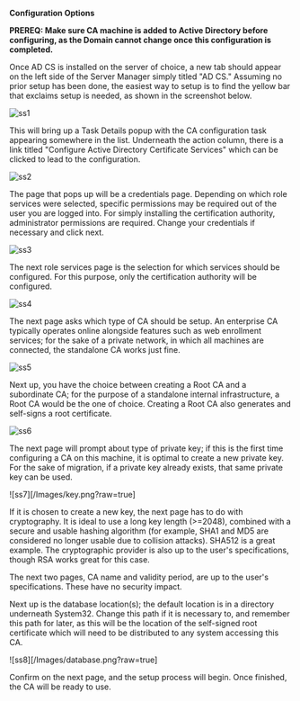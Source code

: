 **Configuration Options**

**PREREQ: Make sure CA machine is added to Active Directory before configuring, as the Domain cannot change once this configuration is completed.**

Once AD CS is installed on the server of choice, a new tab should appear on the left side of the Server Manager simply titled "AD CS." Assuming no prior setup has been done, the easiest way to setup is to find the yellow bar that exclaims setup is needed, as shown in the screenshot below.

![ss1](/Images/setup.png?raw=true)

This will bring up a Task Details popup with the CA configuration task appearing somewhere in the list. Underneath the action column, there is a link titled "Configure Active Directory Certificate Services" which can be clicked to lead to the configuration.

![ss2](/Images/config.png?raw=true)

The page that pops up will be a credentials page. Depending on which role services were selected, specific permissions may be required out of the user you are logged into. For simply installing the certification authority, administrator permissions are required. Change your credentials if necessary and click next.

![ss3](/Images/creds.png?raw=true)

The next role services page is the selection for which services should be configured. For this purpose, only the certification authority will be configured.

![ss4](/Images/rs.png?raw=true)

The next page asks which type of CA should be setup. An enterprise CA typically operates online alongside features such as web enrollment services; for the sake of a private network, in which all machines are connected, the standalone CA works just fine.

![ss5](/Images/standalone.png?raw=true)

Next up, you have the choice between creating a Root CA and a subordinate CA; for the purpose of a standalone internal infrastructure, a Root CA would be the one of choice. Creating a Root CA also generates and self-signs a root certificate.

![ss6](/Images/root.png?raw=true)

The next page will prompt about type of private key; if this is the first time configuring a CA on this machine, it is optimal to create a new private key. For the sake of migration, if a private key already exists, that same private key can be used.

![ss7][/Images/key.png?raw=true]

If it is chosen to create a new key, the next page has to do with cryptography. It is ideal to use a long key length (>=2048), combined with a secure and usable hashing algorithm (for example, SHA1 and MD5 are considered no longer usable due to collision attacks). SHA512 is a great example. The cryptographic provider is also up to the user's specifications, though RSA works great for this case.

The next two pages, CA name and validity period, are up to the user's specifications. These have no security impact.

Next up is the database location(s); the default location is in a directory underneath System32. Change this path if it is necessary to, and remember this path for later, as this will be the location of the self-signed root certificate which will need to be distributed to any system accessing this CA.

![ss8][/Images/database.png?raw=true]

Confirm on the next page, and the setup process will begin. Once finished, the CA will be ready to use.